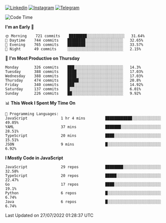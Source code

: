 [![Linkedin](https://img.shields.io/badge/-Archie-blue?style=flat-square&labelColor=gray&logo=Linkedin&logoColor=white&link=https://www.linkedin.com/in/archisdi)](https://www.linkedin.com/in/archisdi)
[![Instagram](https://img.shields.io/badge/-@archisdi-orange?style=flat-square&labelColor=gray&logo=Instagram&logoColor=white&link=https://www.instagram.com/archisdi)](https://www.instagram.com/archisdi)
[![Telegram](https://img.shields.io/badge/-aai-informational?style=flat-square&labelColor=gray&logo=telegram&logoColor=white&link=https://t.me/archisdi)](https://t.me/archisdi)

<!--START_SECTION:waka-->
![Code Time](http://img.shields.io/badge/Code%20Time-0%20secs-blue)

**I'm an Early 🐤** 

```text
🌞 Morning    721 commits    ████████░░░░░░░░░░░░░░░░░   31.64% 
🌆 Daytime    744 commits    ████████░░░░░░░░░░░░░░░░░   32.65% 
🌃 Evening    765 commits    ████████░░░░░░░░░░░░░░░░░   33.57% 
🌙 Night      49 commits     ░░░░░░░░░░░░░░░░░░░░░░░░░   2.15%

```
📅 **I'm Most Productive on Thursday** 

```text
Monday       326 commits    ███░░░░░░░░░░░░░░░░░░░░░░   14.3% 
Tuesday      388 commits    ████░░░░░░░░░░░░░░░░░░░░░   17.03% 
Wednesday    388 commits    ████░░░░░░░░░░░░░░░░░░░░░   17.03% 
Thursday     474 commits    █████░░░░░░░░░░░░░░░░░░░░   20.8% 
Friday       340 commits    ███░░░░░░░░░░░░░░░░░░░░░░   14.92% 
Saturday     137 commits    █░░░░░░░░░░░░░░░░░░░░░░░░   6.01% 
Sunday       226 commits    ██░░░░░░░░░░░░░░░░░░░░░░░   9.92%

```


📊 **This Week I Spent My Time On** 

```text
💬 Programming Languages: 
JavaScript               1 hr 4 mins         ████████████░░░░░░░░░░░░░   49.05% 
YAML                     37 mins             ███████░░░░░░░░░░░░░░░░░░   28.51% 
TypeScript               20 mins             ████░░░░░░░░░░░░░░░░░░░░░   15.51% 
JSON                     9 mins              █░░░░░░░░░░░░░░░░░░░░░░░░   6.92%

```

**I Mostly Code in JavaScript** 

```text
JavaScript               29 repos            ████████░░░░░░░░░░░░░░░░░   32.58% 
TypeScript               20 repos            █████░░░░░░░░░░░░░░░░░░░░   22.47% 
Go                       17 repos            ████░░░░░░░░░░░░░░░░░░░░░   19.1% 
Python                   6 repos             █░░░░░░░░░░░░░░░░░░░░░░░░   6.74% 
Java                     6 repos             █░░░░░░░░░░░░░░░░░░░░░░░░   6.74%

```



 Last Updated on 27/07/2022 01:28:37 UTC
<!--END_SECTION:waka-->